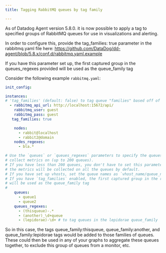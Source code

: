 ```yaml
---
title: Tagging RabbitMQ queues by tag family

---
```


As of Datadog Agent version 5.8.0. it is now possible to apply a tag to specified groups of RabbitMQ queues for use in visualizations and alerting.

In order to configure this, provide the tag_families: true parameter in the rabbitmq.yaml file here: https://github.com/DataDog/dd-agent/blob/5.8.x/conf.d/rabbitmq.yaml.example

If you have this parameter set up, the first captured group in the queues_regexes provided will be used as the queue_family tag

Consider the following example `rabbitmq.yaml`:
```yaml
init_config:

instances:
# 'tag_families' (default: false) to tag queue "families" based off of regex
  - rabbitmq_api_url: http://localhost:15672/api/
    rabbitmq_user: guest
    rabbitmq_pass: guest
   tag_families: true

    nodes:
      - rabbit@localhost
      - rabbit2@domain
    nodes_regexes:
      - bla.*

# Use the `queues` or `queues_regexes` parameters to specify the queues you'd like to
# collect metrics on (up to 200 queues).
# If you have less than 200 queues, you don't have to set this parameter,
# the metrics will be collected on all the queues by default.
# If you have set up vhosts, set the queue names as `vhost_name/queue_name`.
# If you have `tag_families` enabled, the first captured group in the regex
# will be used as the queue_family tag
#
    queues:
      - queue1
      - queue2
    queues_regexes:
      - (thisqueue)-.*
      - (another)_\d+queue
      - (lepidorae)-\d+ # to tag queues in the lepidorae queue_family
```

So in this case, the tags queue_family:thisqueue, queue_family:another, and queue_family:lepidorae tags would be added to those families of queues. These could then be used in any of your graphs to aggregate these queues together, to exclude this group of queues from a monitor, etc.

